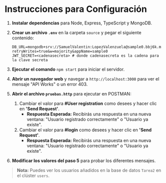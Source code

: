 # Instrucciones para Configuración
 
1. **Instalar dependencias** para Node, Express, TypeScript y MongoDB.
2. **Crear un archivo `.env`** en la carpeta `source` y pegar el siguiente contenido:
    ```
    DB_URL=mongodb+srv://SamuelValentin:LopezValenzuela@sample0.bbj6k.mongodb.net/Tarea2?retryWrites=true&w=majority&appName=sample0
    JWT_SECRET=<cadenasecreta> # donde cadenasecreta es la cadena para la clave secreta
    ```
 
3. **Ejecutar el comando** `npm start` para iniciar el servidor.
 
4. **Abrir un navegador web** y navegar a `http://localhost:3000` para ver el mensaje "API Works" o un error 403.
 
5. **Abrir el archivo `pruebas.http`** para ejecutar en POSTMAN:
    1. Cambiar el valor para **#User registration** como desees y hacer clic en **'Send Request'**.
        - **Respuesta Esperada:** Recibirás una respuesta en una nueva ventana: "Usuario registrado correctamente" o "Usuario ya existe".
    2. Cambiar el valor para **#login** como desees y hacer clic en **'Send Request'**.
        - **Respuesta Esperada:** Recibirás una respuesta en una nueva ventana: "Usuario registrado correctamente" o "Usuario ya existe".
 
6. **Modificar los valores del paso 5** para probar los diferentes mensajes.
 
> **Nota:** Puedes ver los usuarios añadidos en la base de datos `Tarea2` en el clúster `users`.

